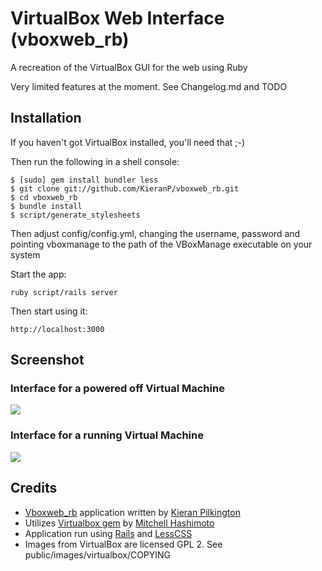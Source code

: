 # VirtualBox Web Interface (vboxweb_rb)

A recreation of the VirtualBox GUI for the web using Ruby

Very limited features at the moment. See Changelog.md and TODO

## Installation

If you haven't got VirtualBox installed, you'll need that ;-)

Then run the following in a shell console:

    $ [sudo] gem install bundler less
    $ git clone git://github.com/KieranP/vboxweb_rb.git
    $ cd vboxweb_rb
    $ bundle install
    $ script/generate_stylesheets

Then adjust config/config.yml, changing the username, password and pointing
vboxmanage to the path of the VBoxManage executable on your system

Start the app:

    ruby script/rails server

Then start using it:

    http://localhost:3000

## Screenshot

### Interface for a powered off Virtual Machine
![](http://img.skitch.com/20100216-k84yhtc299xnf9sd494tc9qqh4.jpg)

### Interface for a running Virtual Machine
![](http://img.skitch.com/20100216-th4a99yf5mycss2r1u4kj1tqp.jpg)

## Credits

* [Vboxweb_rb](http://github.com/KieranP/vboxweb_rb) application written by [Kieran Pilkington](http://github.com/KieranP)
* Utilizes [Virtualbox gem](http://github.com/mitchellh/virtualbox) by [Mitchell Hashimoto](http://github.com/mitchellh)
* Application run using [Rails](http://rubyonrails.org) and [LessCSS](http://lesscss.org/)
* Images from VirtualBox are licensed GPL 2. See public/images/virtualbox/COPYING

